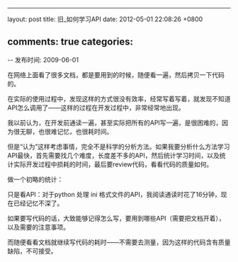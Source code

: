 
---
layout: post
title: 旧_如何学习API
date: 2012-05-01 22:08:26 +0800

comments: true
categories: 
---

-- 发布时间: 2009-06-01

在网络上面看了很多文档，都是要用到的时候，随便看一遍，然后拷贝一下代码的。

在实际的使用过程中，发现这样的方式很没有效率，经常写着写着，就发现不知道API怎么调用了——这样的过程在开发过程中，非常经常地出现。

我以前认为，在开发前通读一遍，甚至实际把所有的API写一遍，是很困难的，因为很无聊，也很难记忆，也很耗时间。

但是“认为”这样考虑事情，完全不是科学的分析方法。如果我要分析什么方法学习API最快，首先需要找几个难度，长度差不多的API，然后统计学习时间，以及统计实际开发过程中损耗的时间，最后要review代码，看看代码的质量如何。

做一个初略的统计：

只是看API：对于python 处理 ini
格式文件的API，我阅读通读时花了16分钟，现在已经记忆不深了。

如果要写代码的话，大致能够记得怎么写，要用到哪些API（需要把文档开着），以及需要的注意事项。

而随便看看文档就继续写代码的耗时——不需要去测量，因为这样的代码含有质量缺陷，不可接受。